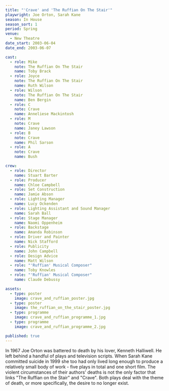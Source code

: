 ```yaml
---
title: "'Crave' and 'The Ruffian On The Stair'"
playwright: Joe Orton, Sarah Kane
season: In House
season_sort: 1
period: Spring
venue:
  - New Theatre
date_start: 2003-06-04
date_end: 2003-06-07

cast:
  - role: Mike
    note: The Ruffian On The Stair
    name: Toby Brack
  - role: Joyce
    note: The Ruffian On The Stair
    name: Ruth Wilson
  - role: Wilson
    note: The Ruffian On The Stair
    name: Ben Bergin
  - role: C
    note: Crave
    name: Anneliese Mackintosh
  - role: M
    note: Crave
    name: Janey Lawson
  - role: B
    note: Crave
    name: Phil Sarson
  - role: A
    note: Crave
    name: Bush

crew:
  - role: Director
    name: Stuart Barter
  - role: Producer
    name: Chloe Campbell
  - role: Set Construction
    name: Jamie Abson
  - role: Lighting Manager
    name: Lucy Ockenden
  - role: Lighting Assistant and Sound Manager
    name: Sarah Ball
  - role: Stage Manager
    name: Naomi Oppenheim
  - role: Backstage
    name: Amanda Robinson
  - role: Driver and Painter
    name: Nick Stafford
  - role: Publicity
    name: John Campbell
  - role: Design Advice
    name: Matt Wilson
  - role: "'Ruffian' Musical Composer"
    name: Toby Knowles
  - role: "'Ruffian' Musical Composer"
    name: Claude Debussy

assets:
  - type: poster
    image: crave_and_ruffian_poster.jpg
  - type: poster
    image: the_ruffian_on_the_stair_poster.jpg
  - type: programme
    image: crave_and_ruffian_programme_1.jpg
  - type: programme
    image: crave_and_ruffian_programme_2.jpg

published: true
---
```


In 1967 Joe Orton was battered to death by his lover, Kenneth Halliwell. He left behind a handful of plays and television scripts. When Sarah Kane committed suicide in 1999 she too had only lived long enough to produce a relatively small body of work - five plays in total and one short film. The violent circumstances of their authors' deaths is not the only factor that links "The Ruffian on the Stair" and "Crave". Both plays deal with the theme of death, or more specifically, the desire to no longer exist.
